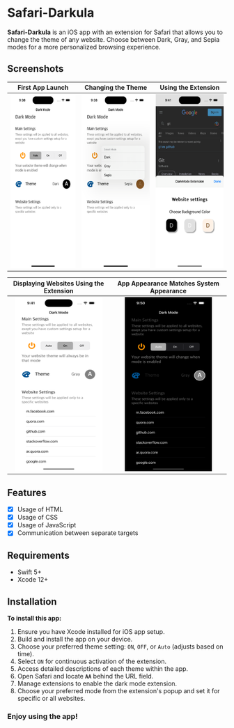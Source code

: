 # Safari-Darkula

**Safari-Darkula** is an iOS app with an extension for Safari that allows you to change the theme of any website. Choose between Dark, Gray, and Sepia modes for a more personalized browsing experience.

## Screenshots

**First App Launch** | **Changing the Theme** | **Using the Extension**
:-------------------:|:----------------------:|:----------------------:
<img alt="First app launch" src="images/1.png" width="200" height="400" /> | <img alt="Changing the theme" src="images/2.png" width="200" height="400" /> | <img alt="Using the extension" src="images/3.png" width="200" height="400" />

**Displaying Websites Using the Extension** | **App Appearance Matches System Appearance**
:------------------------------------------:|:--------------------------------------------:
<img alt="Displaying websites" src="images/4.png" width="200" height="400" /> | <img alt="System appearance" src="images/5.png" width="200" height="400" />

## Features
- [x] Usage of HTML
- [x] Usage of CSS
- [x] Usage of JavaScript
- [x] Communication between separate targets

## Requirements
- Swift 5+
- Xcode 12+

## Installation

**To install this app:**
1. Ensure you have Xcode installed for iOS app setup.
2. Build and install the app on your device.
3. Choose your preferred theme setting: `ON`, `OFF`, or `Auto` (adjusts based on time).
4. Select `ON` for continuous activation of the extension.
5. Access detailed descriptions of each theme within the app.
6. Open Safari and locate **`AA`** behind the URL field.
7. Manage extensions to enable the dark mode extension.
8. Choose your preferred mode from the extension's popup and set it for specific or all websites.

### Enjoy using the app!
